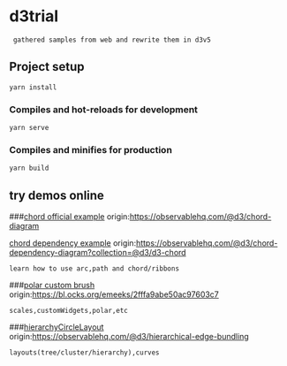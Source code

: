 # d3trial
```
 gathered samples from web and rewrite them in d3v5
```
## Project setup
```
yarn install
```

### Compiles and hot-reloads for development
```
yarn serve
```

### Compiles and minifies for production
```
yarn build
```
## try demos online

###[chord official example](https://elineeen.github.io/d3Trial/#/chord1)
origin:https://observablehq.com/@d3/chord-diagram

[chord dependency example](https://elineeen.github.io/d3Trial/#/chord2)
origin:https://observablehq.com/@d3/chord-dependency-diagram?collection=@d3/d3-chord
```
learn how to use arc,path and chord/ribbons
```
###[polar custom brush](https://elineeen.github.io/d3Trial/#/customBrush)
origin:https://bl.ocks.org/emeeks/2fffa9abe50ac97603c7
```
scales,customWidgets,polar,etc
```

###[hierarchyCircleLayout](https://elineeen.github.io/d3Trial/#/layout1)
origin:https://observablehq.com/@d3/hierarchical-edge-bundling
```
layouts(tree/cluster/hierarchy),curves
```

